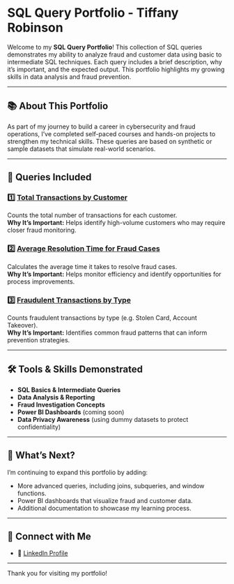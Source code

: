 # SQL Query Portfolio - Tiffany Robinson

Welcome to my **SQL Query Portfolio**! This collection of SQL queries demonstrates my ability to analyze fraud and customer data using basic to intermediate SQL techniques. Each query includes a brief description, why it’s important, and the expected output. This portfolio highlights my growing skills in data analysis and fraud prevention.

---

## 📚 About This Portfolio
As part of my journey to build a career in cybersecurity and fraud operations, I’ve completed self-paced courses and hands-on projects to strengthen my technical skills. These queries are based on synthetic or sample datasets that simulate real-world scenarios.

---

## 📌 Queries Included

### 1️⃣ [Total Transactions by Customer](./Query1_TotalTransactionsByCustomer.sql)
Counts the total number of transactions for each customer.  
**Why It’s Important:** Helps identify high-volume customers who may require closer fraud monitoring.

### 2️⃣ [Average Resolution Time for Fraud Cases](./Query2_AverageResolutionTime.sql)
Calculates the average time it takes to resolve fraud cases.  
**Why It’s Important:** Helps monitor efficiency and identify opportunities for process improvements.

### 3️⃣ [Fraudulent Transactions by Type](./Query3_FraudulentTransactionsByType.sql)
Counts fraudulent transactions by type (e.g. Stolen Card, Account Takeover).  
**Why It’s Important:** Identifies common fraud patterns that can inform prevention strategies.

---

## 🛠️ Tools & Skills Demonstrated
- **SQL Basics & Intermediate Queries**
- **Data Analysis & Reporting**
- **Fraud Investigation Concepts**
- **Power BI Dashboards** (coming soon)
- **Data Privacy Awareness** (using dummy datasets to protect confidentiality)

---

## 🚀 What’s Next?
I’m continuing to expand this portfolio by adding:  
- More advanced queries, including joins, subqueries, and window functions.  
- Power BI dashboards that visualize fraud and customer data.  
- Additional documentation to showcase my learning process.

---

## 🔗 Connect with Me
- 💼 [LinkedIn Profile](https://www.linkedin.com/in/tiffany-robinson-)  

---

Thank you for visiting my portfolio!
